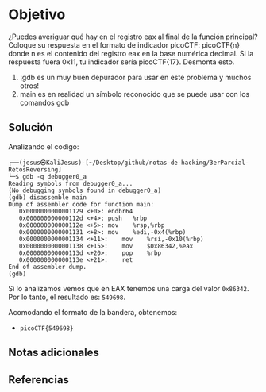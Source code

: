 # Objetivo

¿Puedes averiguar qué hay en el registro eax al final de la función principal? Coloque su respuesta en el formato de indicador picoCTF: picoCTF{n} donde n es el contenido del registro eax en la base numérica decimal. Si la respuesta fuera 0x11, tu indicador sería picoCTF{17}.
Desmonta esto.
1. ¡gdb es un muy buen depurador para usar en este problema y muchos otros!
2. main es en realidad un símbolo reconocido que se puede usar con los comandos gdb
## Solución

Analizando el codigo:
```
┌──(jesus㉿KaliJesus)-[~/Desktop/github/notas-de-hacking/3erParcial-RetosReversing]
└─$ gdb -q debugger0_a
Reading symbols from debugger0_a...
(No debugging symbols found in debugger0_a)
(gdb) disassemble main
Dump of assembler code for function main:
   0x0000000000001129 <+0>:	endbr64
   0x000000000000112d <+4>:	push   %rbp
   0x000000000000112e <+5>:	mov    %rsp,%rbp
   0x0000000000001131 <+8>:	mov    %edi,-0x4(%rbp)
   0x0000000000001134 <+11>:	mov    %rsi,-0x10(%rbp)
   0x0000000000001138 <+15>:	mov    $0x86342,%eax
   0x000000000000113d <+20>:	pop    %rbp
   0x000000000000113e <+21>:	ret
End of assembler dump.
(gdb) 
```

Si lo analizamos vemos que en EAX tenemos una carga del valor `0x86342`. Por lo tanto, el resultado es: `549698`.

Acomodando el formato de la bandera, obtenemos:

- `picoCTF{549698}`
## Notas adicionales


## Referencias

